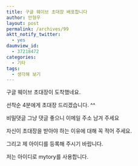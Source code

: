 ```yaml
---
title: 구글 웨이브 초대장 배포합니다
author: 안형우
layout: post
permalink: /archives/99
aktt_notify_twitter:
  - yes
daumview_id:
  - 37218472
categories:
  - 기타
tags:
  - 생각해 보기
---
```

구글 웨이브 초대장이 도착했네요.

선착순 4분에게 초대장 드리겠습니다. ^^

비밀댓글 그냥 댓글 좋으니 이메일 주소 남겨 주세요

자신이 초대장을 받아야 하는 이유에 대해 꼭 적어 주세요.

그리고 제 아이디를 등록해 주시기 바랍니다.

저는 아이디로 mytory를 사용합니다.